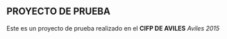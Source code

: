 PROYECTO DE PRUEBA
------------------

Este es un proyecto de prueba realizado en el **CIFP DE AVILES**
*Aviles 2015*